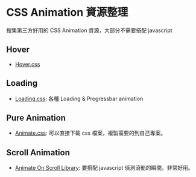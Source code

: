 # CSS Animation 資源整理

搜集第三方好用的 CSS Animation 資源，大部分不需要搭配 javascript


## Hover

- [Hover.css](http://ianlunn.github.io/Hover/)


## Loading

- [Loading.css](https://loading.io/animation/): 各種 Loading & Progressbar animation


## Pure Animation

- [Animate.css](https://daneden.github.io/animate.css/): 可以直接下載 css 檔案，複製需要的到自己專案。


## Scroll Animation

- [Animate On Scroll Library](http://michalsnik.github.io/aos/): 要搭配 javascript 偵測滾動的瞬間，非常好用。
